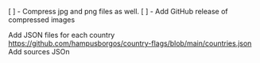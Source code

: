 [ ] - Compress jpg and png files as well.
[ ] - Add GitHub release of compressed images

Add JSON files for each country https://github.com/hampusborgos/country-flags/blob/main/countries.json
Add sources JSOn
